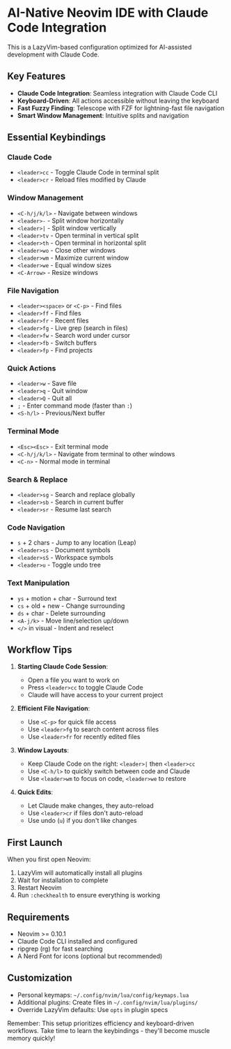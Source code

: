 # AI-Native Neovim IDE with Claude Code Integration

This is a LazyVim-based configuration optimized for AI-assisted development with Claude Code.

## Key Features

- **Claude Code Integration**: Seamless integration with Claude Code CLI
- **Keyboard-Driven**: All actions accessible without leaving the keyboard
- **Fast Fuzzy Finding**: Telescope with FZF for lightning-fast file navigation
- **Smart Window Management**: Intuitive splits and navigation

## Essential Keybindings

### Claude Code
- `<leader>cc` - Toggle Claude Code in terminal split
- `<leader>cr` - Reload files modified by Claude

### Window Management
- `<C-h/j/k/l>` - Navigate between windows
- `<leader>-` - Split window horizontally
- `<leader>|` - Split window vertically
- `<leader>tv` - Open terminal in vertical split
- `<leader>th` - Open terminal in horizontal split
- `<leader>wo` - Close other windows
- `<leader>wm` - Maximize current window
- `<leader>we` - Equal window sizes
- `<C-Arrow>` - Resize windows

### File Navigation
- `<leader><space>` or `<C-p>` - Find files
- `<leader>ff` - Find files
- `<leader>fr` - Recent files
- `<leader>fg` - Live grep (search in files)
- `<leader>fw` - Search word under cursor
- `<leader>fb` - Switch buffers
- `<leader>fp` - Find projects

### Quick Actions
- `<leader>w` - Save file
- `<leader>q` - Quit window
- `<leader>Q` - Quit all
- `;` - Enter command mode (faster than `:`)
- `<S-h/l>` - Previous/Next buffer

### Terminal Mode
- `<Esc><Esc>` - Exit terminal mode
- `<C-h/j/k/l>` - Navigate from terminal to other windows
- `<C-n>` - Normal mode in terminal

### Search & Replace
- `<leader>sg` - Search and replace globally
- `<leader>sb` - Search in current buffer
- `<leader>sr` - Resume last search

### Code Navigation
- `s` + 2 chars - Jump to any location (Leap)
- `<leader>ss` - Document symbols
- `<leader>sS` - Workspace symbols
- `<leader>u` - Toggle undo tree

### Text Manipulation
- `ys` + motion + char - Surround text
- `cs` + old + new - Change surrounding
- `ds` + char - Delete surrounding
- `<A-j/k>` - Move line/selection up/down
- `</>` in visual - Indent and reselect

## Workflow Tips

1. **Starting Claude Code Session**:
   - Open a file you want to work on
   - Press `<leader>cc` to toggle Claude Code
   - Claude will have access to your current project

2. **Efficient File Navigation**:
   - Use `<C-p>` for quick file access
   - Use `<leader>fg` to search content across files
   - Use `<leader>fr` for recently edited files

3. **Window Layouts**:
   - Keep Claude Code on the right: `<leader>|` then `<leader>cc`
   - Use `<C-h/l>` to quickly switch between code and Claude
   - Use `<leader>wm` to focus on code, `<leader>we` to restore

4. **Quick Edits**:
   - Let Claude make changes, they auto-reload
   - Use `<leader>cr` if files don't auto-reload
   - Use undo (`u`) if you don't like changes

## First Launch

When you first open Neovim:
1. LazyVim will automatically install all plugins
2. Wait for installation to complete
3. Restart Neovim
4. Run `:checkhealth` to ensure everything is working

## Requirements

- Neovim >= 0.10.1
- Claude Code CLI installed and configured
- ripgrep (rg) for fast searching
- A Nerd Font for icons (optional but recommended)

## Customization

- Personal keymaps: `~/.config/nvim/lua/config/keymaps.lua`
- Additional plugins: Create files in `~/.config/nvim/lua/plugins/`
- Override LazyVim defaults: Use `opts` in plugin specs

Remember: This setup prioritizes efficiency and keyboard-driven workflows. Take time to learn the keybindings - they'll become muscle memory quickly!